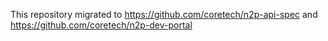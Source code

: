 This repository migrated to https://github.com/coretech/n2p-api-spec and https://github.com/coretech/n2p-dev-portal
